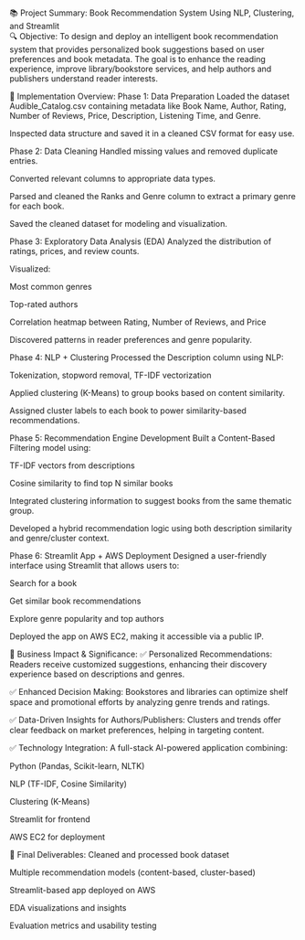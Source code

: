 📚 Project Summary: Book Recommendation System Using NLP, Clustering, and Streamlit <br>
🔍 Objective:
To design and deploy an intelligent book recommendation system that provides personalized book suggestions based on user preferences and book metadata. The goal is to enhance the reading experience, improve library/bookstore services, and help authors and publishers understand reader interests.

🧭 Implementation Overview:
Phase 1: Data Preparation
Loaded the dataset Audible_Catalog.csv containing metadata like Book Name, Author, Rating, Number of Reviews, Price, Description, Listening Time, and Genre.

Inspected data structure and saved it in a cleaned CSV format for easy use.

Phase 2: Data Cleaning
Handled missing values and removed duplicate entries.

Converted relevant columns to appropriate data types.

Parsed and cleaned the Ranks and Genre column to extract a primary genre for each book.

Saved the cleaned dataset for modeling and visualization.

Phase 3: Exploratory Data Analysis (EDA)
Analyzed the distribution of ratings, prices, and review counts.

Visualized:

Most common genres

Top-rated authors

Correlation heatmap between Rating, Number of Reviews, and Price

Discovered patterns in reader preferences and genre popularity.

Phase 4: NLP + Clustering
Processed the Description column using NLP:

Tokenization, stopword removal, TF-IDF vectorization

Applied clustering (K-Means) to group books based on content similarity.

Assigned cluster labels to each book to power similarity-based recommendations.

Phase 5: Recommendation Engine Development
Built a Content-Based Filtering model using:

TF-IDF vectors from descriptions

Cosine similarity to find top N similar books

Integrated clustering information to suggest books from the same thematic group.

Developed a hybrid recommendation logic using both description similarity and genre/cluster context.

Phase 6: Streamlit App + AWS Deployment
Designed a user-friendly interface using Streamlit that allows users to:

Search for a book

Get similar book recommendations

Explore genre popularity and top authors

Deployed the app on AWS EC2, making it accessible via a public IP.

🎯 Business Impact & Significance:
✅ Personalized Recommendations:
Readers receive customized suggestions, enhancing their discovery experience based on descriptions and genres.

✅ Enhanced Decision Making:
Bookstores and libraries can optimize shelf space and promotional efforts by analyzing genre trends and ratings.

✅ Data-Driven Insights for Authors/Publishers:
Clusters and trends offer clear feedback on market preferences, helping in targeting content.

✅ Technology Integration:
A full-stack AI-powered application combining:

Python (Pandas, Scikit-learn, NLTK)

NLP (TF-IDF, Cosine Similarity)

Clustering (K-Means)

Streamlit for frontend

AWS EC2 for deployment

🏁 Final Deliverables:
Cleaned and processed book dataset

Multiple recommendation models (content-based, cluster-based)

Streamlit-based app deployed on AWS

EDA visualizations and insights

Evaluation metrics and usability testing

